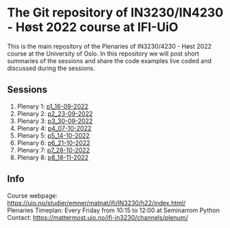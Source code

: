 # The Git repository of IN3230/IN4230 - Høst 2022 course at IFI-UiO #

This is the main repository of the Plenaries of IN3230/4230 - Høst 2022 course
at the University of Oslo. In this repository we will post short summaries of
the sessions and share the code examples live coded and discussed during the
sessions.

## Sessions ##

  1. Plenary 1: [p1_16-09-2022](p1_16-09-2022/)
  2. Plenary 2: [p2_23-09-2022](p2_23-09-2022/)
  3. Plenary 3: [p3_30-09-2022](p3_30-09-2022/)
  4. Plenary 4: [p4_07-10-2022](p4_07-10-2022/)
  5. Plenary 5: [p5_14-10-2022](p5_14-10-2022/)
  6. Plenary 6: [p6_21-10-2022](p6_21-10-2022/)
  7. Plenary 7: [p7_28-10-2022](p7_28-10-2022/)
  8. Plenary 8: [p8_18-11-2022](p8_18-11-2022/)

## Info ##

Course webpage: <https://uio.no/studier/emner/matnat/ifi/IN3230/h22/index.html/>  
Plenaries Timeplan: Every Friday from 10:15 to 12:00 at Seminarrom Python  
Contact: <https://mattermost.uio.no/ifi-in3230/channels/plenum/>

